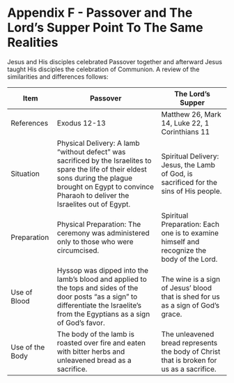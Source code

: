 # Appendix F - Passover and The Lord’s Supper Point To The Same Realities

Jesus and His disciples celebrated Passover together and afterward Jesus taught His disciples the celebration of Communion. A review of the similarities and differences follows:

|**Item**|**Passover**|**The Lord’s Supper**|
|--------|------------|---------------------|
|References|Exodus 12-13|Matthew 26, Mark 14, Luke 22, 1 Corinthians 11|
|Situation|Physical Delivery: A lamb “without defect” was sacrificed by the Israelites to spare the life of their eldest sons during the plague brought on Egypt to convince Pharaoh to deliver the Israelites out of Egypt.|Spiritual Delivery: Jesus, the Lamb of God, is sacrificed for the sins of His people.|
|Preparation|Physical Preparation: The ceremony was administered only to those who were circumcised.|Spiritual Preparation: Each one is to examine himself and recognize the body of the Lord.|
|Use of Blood|Hyssop was dipped into the lamb’s blood and applied to the tops and sides of the door posts “as a sign” to differentiate the Israelite’s from the Egyptians as a sign of God’s favor.|The wine is a sign of Jesus’ blood that is shed for us as a sign of God’s grace.|
|Use of the Body|The body of the lamb is roasted over fire and eaten with bitter herbs and unleavened bread as a sacrifice.|The unleavened bread represents the body of Christ that is broken for us as a sacrifice.|
